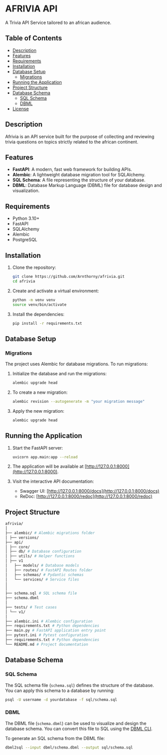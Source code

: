 # AFRIVIA API

A Trivia API Service tailored to an african audience.

## Table of Contents

- [Description](#description)
- [Features](#features)
- [Requirements](#requirements)
- [Installation](#installation)
- [Database Setup](#database-setup)
  - [Migrations](#migrations)
- [Running the Application](#running-the-application)
- [Project Structure](#project-structure)
- [Database Schema](#database-schema)
  - [SQL Schema](#sql-schema)
  - [DBML](#dbml)
- [License](#license)

## Description

Afrivia is an API service built for the purpose of collecting and reviewing trivia questions on topics strictly related to the african continent.

## Features

- **FastAPI**: A modern, fast web framework for building APIs.
- **Alembic**: A lightweight database migration tool for SQLAlchemy.
- **SQL Schema**: A file representing the structure of your database.
- **DBML**: Database Markup Language (DBML) file for database design and visualization.

## Requirements

- Python 3.10+
- FastAPI
- SQLAlchemy
- Alembic
- PostgreSQL

## Installation

1. Clone the repository:

   ```bash
   git clone https://github.com/Arnthorny/afrivia.git
   cd afrivia
   ```

2. Create and activate a virtual environment:

   ```bash
   python -m venv venv
   source venv/bin/activate
   ```

3. Install the dependencies:

   ```bash
   pip install -r requirements.txt
   ```

## Database Setup

### Migrations

The project uses Alembic for database migrations. To run migrations:

1. Initialize the database and run the migrations:

   ```bash
   alembic upgrade head
   ```

2. To create a new migration:

   ```bash
   alembic revision --autogenerate -m "your migration message"
   ```

3. Apply the new migration:

   ```bash
   alembic upgrade head
   ```

## Running the Application

1. Start the FastAPI server:

   ```bash
   uvicorn app.main:app --reload
   ```

2. The application will be available at [http://127.0.0.1:8000](http://127.0.0.1:8000).

3. Visit the interactive API documentation:

   - Swagger UI: [http://127.0.0.1:8000/docs](http://127.0.0.1:8000/docs)
   - ReDoc: [http://127.0.0.1:8000/redoc](http://127.0.0.1:8000/redoc)

## Project Structure

```bash
afrivia/
│
├── alembic/ # Alembic migrations folder
│ ├── versions/
├── api/
│ ├── core/
│ ├── db/ # Database configuration
│ ├── utils/ # Helper functions
│ ├── v1
│   ├── models/ # Database models
│   ├── routes/ # FastAPI Routes folder
│   ├── schemas/ # Pydantic schemas
│   └── services/ # Service files
│
│
├── schema.sql # SQL schema file
├── schema.dbml
│
├── tests/ # Test cases
│ └── v1/
│
├── alembic.ini # Alembic configuration
├── requirements.txt # Python dependencies
├── main.py # FastAPI application entry point
├── pytest.ini # Pytest configuration
├── requirements.txt # Python dependencies
└── README.md # Project documentation
```

## Database Schema

### SQL Schema

The SQL schema file (`schema.sql`) defines the structure of the database. You can apply this schema to a database by running:

```bash
psql -U username -d yourdatabase -f sql/schema.sql
```

### DBML

The DBML file (`schema.dbml`) can be used to visualize and design the database schema. You can convert this file to SQL using the [DBML CLI](https://www.dbml.org/cli/).

To generate an SQL schema from the DBML file:

```bash
dbml2sql --input dbml/schema.dbml --output sql/schema.sql
```
